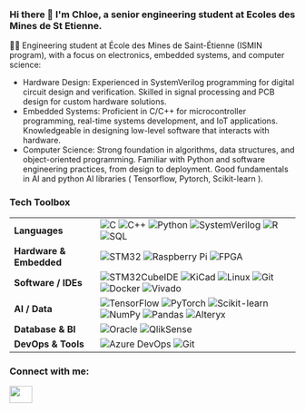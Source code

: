 ### Hi there 👋 I'm Chloe, a senior engineering student at Ecoles des Mines de St Etienne. 


<!-- 
![Alt Text](https://media1.tenor.com/m/4ryx66tWEhcAAAAd/pixel-study.gif)
-->


<!-- 
    Mulder
    https://media.giphy.com/media/v1.Y2lkPTc5MGI3NjExMDM4Zm83MzA0dDc5eHdtMHpvZHZ0enZmams5MWRmM21tdDVndG1lOSZlcD12MV9pbnRlcm5hbF9naWZfYnlfaWQmY3Q9Zw/xTiTngQ7Gpakdpm4nu/giphy.gif 
-->

<!-- 
    gif coding girl 
    https://media1.tenor.com/m/4ryx66tWEhcAAAAd/pixel-study.gif

    rage
    https://media.giphy.com/media/S7u66urzxc2J2/giphy.gif
-->

👩‍💻 Engineering student at École des Mines de Saint-Étienne (ISMIN program), with a focus on electronics, embedded systems, and computer science:

* Hardware Design: Experienced in SystemVerilog programming for digital circuit design and verification. Skilled in signal processing and PCB design for custom hardware solutions.
* Embedded Systems: Proficient in C/C++ for microcontroller programming, real-time systems development, and IoT applications. Knowledgeable in designing low-level software that interacts with hardware.
* Computer Science: Strong foundation in algorithms, data structures, and object-oriented programming. Familiar with Python and software engineering practices, from design to deployment. Good fundamentals in AI and python AI libraries ( Tensorflow, Pytorch, Scikit-learn ). 


### Tech Toolbox
<table> <tr> <td><strong> Languages</strong></td> <td> <img src="https://img.shields.io/badge/C-blue?logo=c&logoColor=white" alt="C" /> <img src="https://img.shields.io/badge/C++-00599C?logo=c%2B%2B&logoColor=white" alt="C++" /> <img src="https://img.shields.io/badge/Python-3776AB?logo=python&logoColor=white" alt="Python" /> <img src="https://img.shields.io/badge/SystemVerilog-404040?logoColor=white" alt="SystemVerilog" /> <img src="https://img.shields.io/badge/R-276DC3?logo=r&logoColor=white" alt="R" /> <img src="https://img.shields.io/badge/SQL-CC2927?logo=microsoftsqlserver&logoColor=white" alt="SQL" /> </td> </tr> <tr> <td><strong> Hardware & Embedded</strong></td> <td> <img src="https://img.shields.io/badge/STM32-03234B?logo=stmicroelectronics&logoColor=white" alt="STM32" /> <img src="https://img.shields.io/badge/Raspberry%20Pi-C51A4A?logo=raspberrypi&logoColor=white" alt="Raspberry Pi" /> <img src="https://img.shields.io/badge/FPGA-0082CA?logo=intel&logoColor=white" alt="FPGA" /> </td> </tr> <tr> <td><strong> Software / IDEs</strong></td> <td> <img src="https://img.shields.io/badge/STM32CubeIDE-03234B?logo=stmicroelectronics&logoColor=white" alt="STM32CubeIDE" /> <img src="https://img.shields.io/badge/KiCad-314CB0?logo=kicad&logoColor=white" alt="KiCad" /> <img src="https://img.shields.io/badge/Linux-FCC624?logo=linux&logoColor=black" alt="Linux" /> <img src="https://img.shields.io/badge/Git-F05032?logo=git&logoColor=white" alt="Git" /> <img src="https://img.shields.io/badge/Docker-2496ED?logo=docker&logoColor=white" alt="Docker" /> <img src="https://img.shields.io/badge/Vivado-FFB500?logoColor=black" alt="Vivado" /> </td> </tr> <tr> <td><strong> AI / Data</strong></td> <td> <img src="https://img.shields.io/badge/TensorFlow-FF6F00?logo=tensorflow&logoColor=white" alt="TensorFlow" /> <img src="https://img.shields.io/badge/PyTorch-EE4C2C?logo=pytorch&logoColor=white" alt="PyTorch" /> <img src="https://img.shields.io/badge/Scikit--learn-F7931E?logo=scikit-learn&logoColor=white" alt="Scikit-learn" /> <img src="https://img.shields.io/badge/NumPy-013243?logo=numpy&logoColor=white" alt="NumPy" /> <img src="https://img.shields.io/badge/Pandas-150458?logo=pandas&logoColor=white" alt="Pandas" /> <img src="https://img.shields.io/badge/AlteryX-0077CC?logo=alteryx&logoColor=white" alt="Alteryx" /> </td> </tr> <!-- New Section --> <tr> <td><strong> Database & BI</strong></td> <td> <img src="https://img.shields.io/badge/Oracle-F80000?logo=oracle&logoColor=white" alt="Oracle" /> <img src="https://img.shields.io/badge/QlikSense-0092CC?logo=qlik&logoColor=white" alt="QlikSense" /> </td> </tr> <!-- New Section --> <tr> <td><strong> DevOps & Tools</strong></td> <td> <img src="https://img.shields.io/badge/Azure_DevOps-0078D7?logo=azuredevops&logoColor=white" alt="Azure DevOps" /> <img src="https://img.shields.io/badge/Git-F05032?logo=git&logoColor=white" alt="Git" /> </td> </tr> </table>

<h3 align="left">Connect with me:</h3>
<p align="left">
<a href="https://www.linkedin.com/in/chlo%C3%A9-larroze-63ba94241" target="blank"><img align="center" src="https://cdn.jsdelivr.net/npm/simple-icons@3.0.1/icons/linkedin.svg" alt="" height="30" width="40" /></a>
</p>

